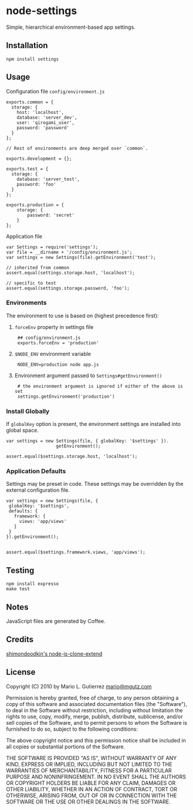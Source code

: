 # node-settings

Simple, hierarchical environment-based app settings.

## Installation

    npm install settings

## Usage 

Configuration file `config/environment.js`

    exports.common = {
      storage: {
        host: 'localhost',
        database: 'server_dev',
        user: 'qirogami_user',
        password: 'password'
      }
    };

    // Rest of environments are deep merged over `common`.

    exports.development = {};

    exports.test = {
      storage: {
        database: 'server_test',
        password: 'foo'
      }
    };

    exports.production = {
        storage: {
            password: 'secret'
        }
    };

Application file

    var Settings = require('settings');
    var file = __dirname + '/config/environment.js';
    var settings = new Settings(file).getEnvironment('test');
   
    // inherited from common
    assert.equal(settings.storage.host, 'localhost');

    // specific to test
    assert.equal(settings.storage.password, 'foo');


### Environments

The environment to use is based on (highest precedence first):

1. `forceEnv` property in settings file
   
        ## config/environment.js
        exports.forceEnv = 'production'

2. `$NODE_ENV` environment variable

        NODE_ENV=production node app.js

3. Environment argument passed to `Settings#getEnvironment()`

        # the environment argument is ignored if either of the above is set
        settings.getEnvironment('production')

### Install Globally

If `globalKey` option is present, the environment settings are installed
into global space.

    var settings = new Settings(file, { globalKey: '$settings' }).
                       getEnvironment();
   
    assert.equal($settings.storage.host, 'localhost');


### Application Defaults

Settings may be preset in code. These settings may be overridden
by the external configuration file.

    var settings = new Settings(file, { 
     globalKey: '$settings',
     defaults: {
       framework: {
         views: 'app/views'
       }
     }
    }).getEnvironment(); 


    assert.equal($settings.framework.views, 'app/views');


## Testing

    npm install expresso
    make test

## Notes

JavaScript files are generated by Coffee.


## Credits

[shimondoodkin's node-js-clone-extend](https://github.com/shimondoodkin/nodejs-clone-extend.git)


## License

Copyright (C) 2010 by Mario L. Gutierrez <mario@mgutz.com>

Permission is hereby granted, free of charge, to any person obtaining a copy
of this software and associated documentation files (the "Software"), to deal
in the Software without restriction, including without limitation the rights
to use, copy, modify, merge, publish, distribute, sublicense, and/or sell
copies of the Software, and to permit persons to whom the Software is
furnished to do so, subject to the following conditions:

The above copyright notice and this permission notice shall be included in
all copies or substantial portions of the Software.

THE SOFTWARE IS PROVIDED "AS IS", WITHOUT WARRANTY OF ANY KIND, EXPRESS OR
IMPLIED, INCLUDING BUT NOT LIMITED TO THE WARRANTIES OF MERCHANTABILITY,
FITNESS FOR A PARTICULAR PURPOSE AND NONINFRINGEMENT. IN NO EVENT SHALL THE
AUTHORS OR COPYRIGHT HOLDERS BE LIABLE FOR ANY CLAIM, DAMAGES OR OTHER
LIABILITY, WHETHER IN AN ACTION OF CONTRACT, TORT OR OTHERWISE, ARISING FROM,
OUT OF OR IN CONNECTION WITH THE SOFTWARE OR THE USE OR OTHER DEALINGS IN
THE SOFTWARE.

